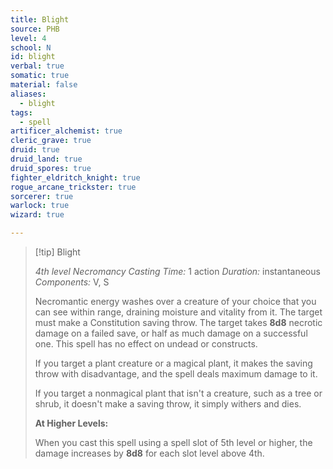 ```yaml
---
title: Blight
source: PHB
level: 4
school: N
id: blight
verbal: true
somatic: true
material: false
aliases:
  - blight
tags:
  - spell
artificer_alchemist: true
cleric_grave: true
druid: true
druid_land: true
druid_spores: true
fighter_eldritch_knight: true
rogue_arcane_trickster: true
sorcerer: true
warlock: true
wizard: true

---
```

>[!tip] Blight
>
> *4th level Necromancy*
> *Casting Time:* 1 action
> *Duration:* instantaneous
> *Components:* V, S
>
>Necromantic energy washes over a creature of your choice that you can see within range, draining moisture and vitality from it. The target must make a Constitution saving throw. The target takes **8d8** necrotic damage on a failed save, or half as much damage on a successful one. This spell has no effect on undead or constructs.
>
>If you target a plant creature or a magical plant, it makes the saving throw with disadvantage, and the spell deals maximum damage to it.
>
>If you target a nonmagical plant that isn't a creature, such as a tree or shrub, it doesn't make a saving throw, it simply withers and dies.
>
>**At Higher Levels:**
>
>When you cast this spell using a spell slot of 5th level or higher, the damage increases by **8d8** for each slot level above 4th.
>

